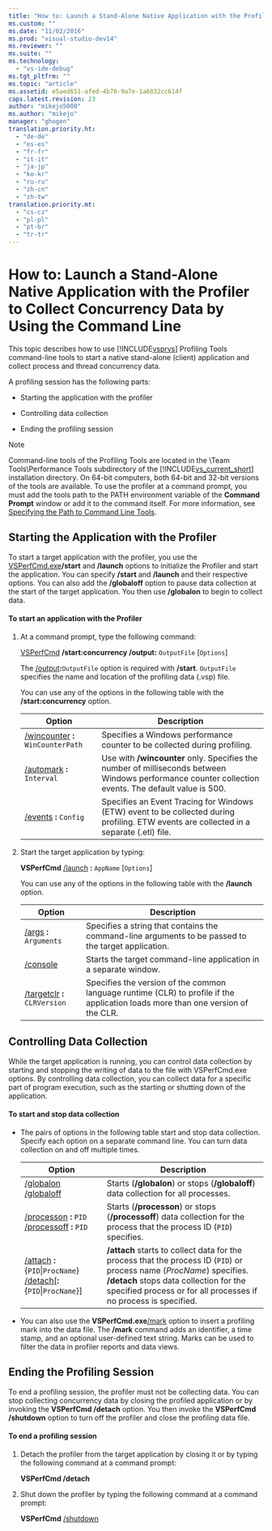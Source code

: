 ```yaml
---
title: "How to: Launch a Stand-Alone Native Application with the Profiler to Collect Concurrency Data by Using the Command Line | Microsoft Docs"
ms.custom: ""
ms.date: "11/02/2016"
ms.prod: "visual-studio-dev14"
ms.reviewer: ""
ms.suite: ""
ms.technology: 
  - "vs-ide-debug"
ms.tgt_pltfrm: ""
ms.topic: "article"
ms.assetid: e5aed651-afed-4b70-9a7e-1a6032cc614f
caps.latest.revision: 23
author: "mikejo5000"
ms.author: "mikejo"
manager: "ghogen"
translation.priority.ht: 
  - "de-de"
  - "es-es"
  - "fr-fr"
  - "it-it"
  - "ja-jp"
  - "ko-kr"
  - "ru-ru"
  - "zh-cn"
  - "zh-tw"
translation.priority.mt: 
  - "cs-cz"
  - "pl-pl"
  - "pt-br"
  - "tr-tr"
---
```

# How to: Launch a Stand-Alone Native Application with the Profiler to Collect Concurrency Data by Using the Command Line
This topic describes how to use [!INCLUDE[vsprvs](../code-quality/includes/vsprvs_md.md)] Profiling Tools command-line tools to start a native stand-alone (client) application and collect process and thread concurrency data.  
  
 A profiling session has the following parts:  
  
-   Starting the application with the profiler  
  
-   Controlling data collection  
  
-   Ending the profiling session  
  
> [!NOTE]
>  Command-line tools of the Profiling Tools are located in the \Team Tools\Performance Tools subdirectory of the [!INCLUDE[vs_current_short](../code-quality/includes/vs_current_short_md.md)] installation directory. On 64-bit computers, both 64-bit and 32-bit versions of the tools are available. To use the profiler at a command prompt, you must add the tools path to the PATH environment variable of the **Command Prompt** window or add it to the command itself. For more information, see [Specifying the Path to Command Line Tools](../profiling/specifying-the-path-to-profiling-tools-command-line-tools.md).  
  
## Starting the Application with the Profiler  
 To start a target application with the profiler, you use the [VSPerfCmd.exe](../profiling/vsperfcmd.md)**/start** and **/launch** options to initialize the Profiler and start the application. You can specify **/start** and **/launch** and their respective options. You can also add the **/globaloff** option to pause data collection at the start of the target application. You then use **/globalon** to begin to collect data.  
  
#### To start an application with the Profiler  
  
1.  At a command prompt, type the following command:  
  
     [VSPerfCmd](../profiling/vsperfcmd.md) **/start:concurrency  /output:** `OutputFile` [`Options`]  
  
     The [/output](../profiling/output.md)**:**`OutputFile` option is required with **/start**. `OutputFile` specifies the name and location of the profiling data (.vsp) file.  
  
     You can use any of the options in the following table with the **/start:concurrency** option.  
  
    |Option|Description|  
    |------------|-----------------|  
    |[/wincounter](../profiling/wincounter.md) **:** `WinCounterPath`|Specifies a Windows performance counter to be collected during profiling.|  
    |[/automark](../profiling/automark.md) **:** `Interval`|Use with **/wincounter** only. Specifies the number of milliseconds between Windows performance counter collection events. The default value is 500.|  
    |[/events](../profiling/events-vsperfcmd.md) **:** `Config`|Specifies an Event Tracing for Windows (ETW) event to be collected during profiling. ETW events are collected in a separate (.etl) file.|  
  
2.  Start the target application by typing:  
  
     **VSPerfCmd**  [/launch](../profiling/launch.md) **:** `AppName` [`Options`]  
  
     You can use any of the options in the following table with the **/launch** option.  
  
    |Option|Description|  
    |------------|-----------------|  
    |[/args](../profiling/args.md) **:** `Arguments`|Specifies a string that contains the command-line arguments to be passed to the target application.|  
    |[/console](../profiling/console.md)|Starts the target command-line application in a separate window.|  
    |[/targetclr](../profiling/targetclr.md) **:** `CLRVersion`|Specifies the version of the common language runtime (CLR) to profile if the application loads more than one version of the CLR.|  
  
## Controlling Data Collection  
 While the target application is running, you can control data collection by starting and stopping the writing of data to the file with VSPerfCmd.exe options. By controlling data collection, you can collect data for a specific part of program execution, such as the starting or shutting down of the application.  
  
#### To start and stop data collection  
  
-   The pairs of options in the following table start and stop data collection. Specify each option on a separate command line. You can turn data collection on and off multiple times.  
  
    |Option|Description|  
    |------------|-----------------|  
    |[/globalon /globaloff](../profiling/globalon-and-globaloff.md)|Starts (**/globalon**) or stops (**/globaloff**) data collection for all processes.|  
    |[/processon](../profiling/processon-and-processoff.md) **:** `PID` [/processoff](../profiling/processon-and-processoff.md) **:** `PID`|Starts (**/processon**) or stops (**/processoff**) data collection for the process that the process ID (`PID`) specifies.|  
    |[/attach](../profiling/attach.md) **:**{`PID`&#124;`ProcName`} [/detach](../profiling/detach.md)[**:**{`PID`&#124;`ProcName`}]|**/attach** starts to collect data for the process that the process ID (`PID`) or process name (*ProcName*) specifies. **/detach** stops data collection for the specified process or for all processes if no process is specified.|  
  
-   You can also use the **VSPerfCmd.exe**[/mark](../profiling/mark.md) option to insert a profiling mark into the data file. The **/mark** command adds an identifier, a time stamp, and an optional user-defined text string. Marks can be used to filter the data in profiler reports and data views.  
  
## Ending the Profiling Session  
 To end a profiling session, the profiler must not be collecting data. You can stop collecting concurrency data by closing the profiled application or by invoking the **VSPerfCmd /detach** option. You then invoke the **VSPerfCmd /shutdown** option to turn off the profiler and close the profiling data file.  
  
#### To end a profiling session  
  
1.  Detach the profiler from the target application by closing it or by typing the following command at a command prompt:  
  
     **VSPerfCmd /detach**  
  
2.  Shut down the profiler by typing the following command at a command prompt:  
  
     **VSPerfCmd**  [/shutdown](../profiling/shutdown.md)